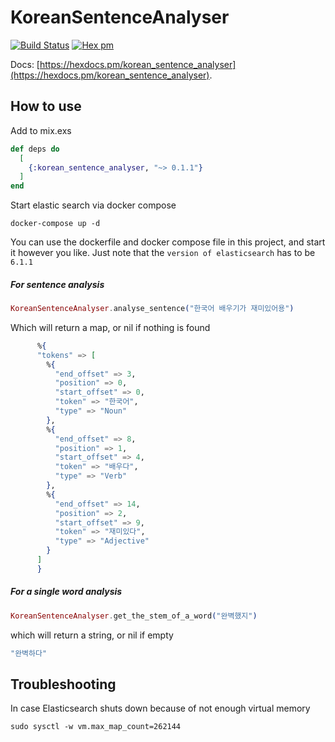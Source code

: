 # KoreanSentenceAnalyser

[![Build Status](https://travis-ci.org/JorisKok/korean_sentence_analyser.svg?branch=master)](https://travis-ci.org/JorisKok/korean_sentence_analyser)
[![Hex pm](http://img.shields.io/hexpm/v/korean_sentence_analyser.svg?style=flat)](https://hex.pm/packages/korean_sentence_analyser)

Docs: [https://hexdocs.pm/korean_sentence_analyser](https://hexdocs.pm/korean_sentence_analyser).

## How to use

Add to mix.exs

```elixir
def deps do
  [
    {:korean_sentence_analyser, "~> 0.1.1"}
  ]
end
```

Start elastic search via docker compose

```docker-compose up -d```

You can use the dockerfile and docker compose file in this project, and start it however you like.
Just note that the `version of elasticsearch` has to be `6.1.1`


##### For sentence analysis
```elixir
KoreanSentenceAnalyser.analyse_sentence("한국어 배우기가 재미있어용")

```
Which will return a map, or nil if nothing is found
```elixir
      %{
      "tokens" => [
        %{
          "end_offset" => 3,
          "position" => 0,
          "start_offset" => 0,
          "token" => "한국어",
          "type" => "Noun"
        },
        %{
          "end_offset" => 8,
          "position" => 1,
          "start_offset" => 4,
          "token" => "배우다",
          "type" => "Verb"
        },
        %{
          "end_offset" => 14,
          "position" => 2,
          "start_offset" => 9,
          "token" => "재미있다",
          "type" => "Adjective"
        }
      ]
      }
```

##### For a single word analysis
```elixir
KoreanSentenceAnalyser.get_the_stem_of_a_word("완벽했지")
```

which will return a string, or nil if empty
```elixir
"완벽하다"
```

## Troubleshooting

In case Elasticsearch shuts down because of not enough virtual memory

```sudo sysctl -w vm.max_map_count=262144```

